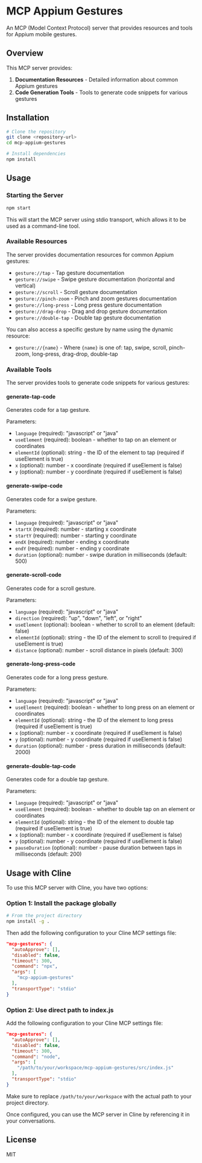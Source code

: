 # MCP Appium Gestures

An MCP (Model Context Protocol) server that provides resources and tools for Appium mobile gestures.

## Overview

This MCP server provides:

1. **Documentation Resources** - Detailed information about common Appium gestures
2. **Code Generation Tools** - Tools to generate code snippets for various gestures

## Installation

```bash
# Clone the repository
git clone <repository-url>
cd mcp-appium-gestures

# Install dependencies
npm install
```

## Usage

### Starting the Server

```bash
npm start
```

This will start the MCP server using stdio transport, which allows it to be used as a command-line tool.

### Available Resources

The server provides documentation resources for common Appium gestures:

- `gesture://tap` - Tap gesture documentation
- `gesture://swipe` - Swipe gesture documentation (horizontal and vertical)
- `gesture://scroll` - Scroll gesture documentation
- `gesture://pinch-zoom` - Pinch and zoom gestures documentation
- `gesture://long-press` - Long press gesture documentation
- `gesture://drag-drop` - Drag and drop gesture documentation
- `gesture://double-tap` - Double tap gesture documentation

You can also access a specific gesture by name using the dynamic resource:

- `gesture://{name}` - Where `{name}` is one of: tap, swipe, scroll, pinch-zoom, long-press, drag-drop, double-tap

### Available Tools

The server provides tools to generate code snippets for various gestures:

#### generate-tap-code

Generates code for a tap gesture.

Parameters:

- `language` (required): "javascript" or "java"
- `useElement` (required): boolean - whether to tap on an element or coordinates
- `elementId` (optional): string - the ID of the element to tap (required if useElement is true)
- `x` (optional): number - x coordinate (required if useElement is false)
- `y` (optional): number - y coordinate (required if useElement is false)

#### generate-swipe-code

Generates code for a swipe gesture.

Parameters:

- `language` (required): "javascript" or "java"
- `startX` (required): number - starting x coordinate
- `startY` (required): number - starting y coordinate
- `endX` (required): number - ending x coordinate
- `endY` (required): number - ending y coordinate
- `duration` (optional): number - swipe duration in milliseconds (default: 500)

#### generate-scroll-code

Generates code for a scroll gesture.

Parameters:

- `language` (required): "javascript" or "java"
- `direction` (required): "up", "down", "left", or "right"
- `useElement` (optional): boolean - whether to scroll to an element (default: false)
- `elementId` (optional): string - the ID of the element to scroll to (required if useElement is true)
- `distance` (optional): number - scroll distance in pixels (default: 300)

#### generate-long-press-code

Generates code for a long press gesture.

Parameters:

- `language` (required): "javascript" or "java"
- `useElement` (required): boolean - whether to long press on an element or coordinates
- `elementId` (optional): string - the ID of the element to long press (required if useElement is true)
- `x` (optional): number - x coordinate (required if useElement is false)
- `y` (optional): number - y coordinate (required if useElement is false)
- `duration` (optional): number - press duration in milliseconds (default: 2000)

#### generate-double-tap-code

Generates code for a double tap gesture.

Parameters:

- `language` (required): "javascript" or "java"
- `useElement` (required): boolean - whether to double tap on an element or coordinates
- `elementId` (optional): string - the ID of the element to double tap (required if useElement is true)
- `x` (optional): number - x coordinate (required if useElement is false)
- `y` (optional): number - y coordinate (required if useElement is false)
- `pauseDuration` (optional): number - pause duration between taps in milliseconds (default: 200)

## Usage with Cline

To use this MCP server with Cline, you have two options:

### Option 1: Install the package globally

```bash
# From the project directory
npm install -g .
```

Then add the following configuration to your Cline MCP settings file:

```json
"mcp-gestures": {
  "autoApprove": [],
  "disabled": false,
  "timeout": 300,
  "command": "npx",
  "args": [
    "mcp-appium-gestures"
  ],
  "transportType": "stdio"
}
```

### Option 2: Use direct path to index.js

Add the following configuration to your Cline MCP settings file:

```json
"mcp-gestures": {
  "autoApprove": [],
  "disabled": false,
  "timeout": 300,
  "command": "node",
  "args": [
    "/path/to/your/workspace/mcp-appium-gestures/src/index.js"
  ],
  "transportType": "stdio"
}
```

Make sure to replace `/path/to/your/workspace` with the actual path to your project directory.

Once configured, you can use the MCP server in Cline by referencing it in your conversations.

## License

MIT
